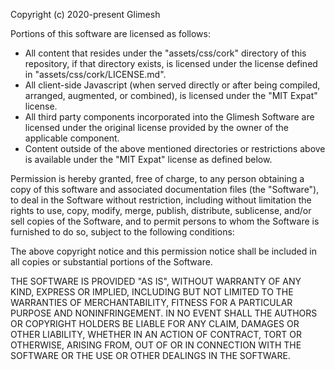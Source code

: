 Copyright (c) 2020-present Glimesh

Portions of this software are licensed as follows:

* All content that resides under the "assets/css/cork" directory of this repository, 
  if that directory exists, is licensed under the license defined in "assets/css/cork/LICENSE.md".
* All client-side Javascript (when served directly or after being compiled, arranged, 
  augmented, or combined), is licensed under the "MIT Expat" license.
* All third party components incorporated into the Glimesh Software are licensed under the 
  original license provided by the owner of the applicable component.
* Content outside of the above mentioned directories or restrictions above is 
  available under the "MIT Expat" license as defined below.

Permission is hereby granted, free of charge, to any person obtaining a copy
of this software and associated documentation files (the "Software"), to deal
in the Software without restriction, including without limitation the rights
to use, copy, modify, merge, publish, distribute, sublicense, and/or sell
copies of the Software, and to permit persons to whom the Software is
furnished to do so, subject to the following conditions:

The above copyright notice and this permission notice shall be included in all
copies or substantial portions of the Software.

THE SOFTWARE IS PROVIDED "AS IS", WITHOUT WARRANTY OF ANY KIND, EXPRESS OR
IMPLIED, INCLUDING BUT NOT LIMITED TO THE WARRANTIES OF MERCHANTABILITY,
FITNESS FOR A PARTICULAR PURPOSE AND NONINFRINGEMENT. IN NO EVENT SHALL THE
AUTHORS OR COPYRIGHT HOLDERS BE LIABLE FOR ANY CLAIM, DAMAGES OR OTHER
LIABILITY, WHETHER IN AN ACTION OF CONTRACT, TORT OR OTHERWISE, ARISING FROM,
OUT OF OR IN CONNECTION WITH THE SOFTWARE OR THE USE OR OTHER DEALINGS IN THE
SOFTWARE.
